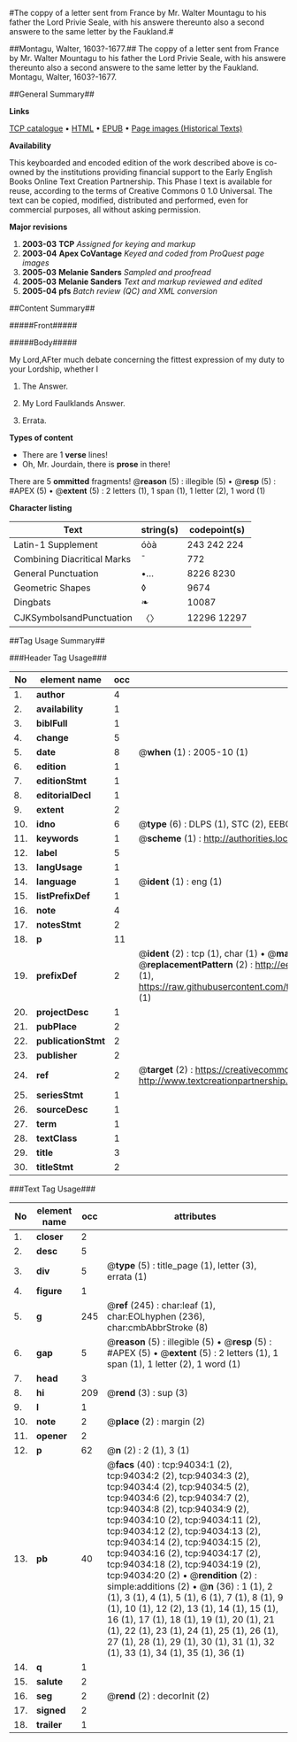 #The coppy of a letter sent from France by Mr. Walter Mountagu to his father the Lord Privie Seale, with his answere thereunto also a second answere to the same letter by the Faukland.#

##Montagu, Walter, 1603?-1677.##
The coppy of a letter sent from France by Mr. Walter Mountagu to his father the Lord Privie Seale, with his answere thereunto also a second answere to the same letter by the Faukland.
Montagu, Walter, 1603?-1677.

##General Summary##

**Links**

[TCP catalogue](http://www.ota.ox.ac.uk/tcp/)  • 
[HTML](http://tei.it.ox.ac.uk/tcp/Texts-HTML/free/A51/A51177.html)  • 
[EPUB](http://tei.it.ox.ac.uk/tcp/Texts-EPUB/free/A51/A51177.epub) • 
[Page images (Historical Texts)](https://data.historicaltexts.jisc.ac.uk/view?pubId=eebo-12798826e&pageId=eebo-12798826e-94034-1)

**Availability**

This keyboarded and encoded edition of the
	       work described above is co-owned by the institutions
	       providing financial support to the Early English Books
	       Online Text Creation Partnership. This Phase I text is
	       available for reuse, according to the terms of Creative
	       Commons 0 1.0 Universal. The text can be copied,
	       modified, distributed and performed, even for
	       commercial purposes, all without asking permission.

**Major revisions**

1. __2003-03__ __TCP__ *Assigned for keying and markup*
1. __2003-04__ __Apex CoVantage__ *Keyed and coded from ProQuest page images*
1. __2005-03__ __Melanie Sanders__ *Sampled and proofread*
1. __2005-03__ __Melanie Sanders__ *Text and markup reviewed and edited*
1. __2005-04__ __pfs__ *Batch review (QC) and XML conversion*

##Content Summary##

#####Front#####

#####Body#####

My Lord,AFter much debate concerning the fittest expression of my duty to your Lordship, whether I 
1. The Answer.

1. My Lord Faulklands Answer.

1. Errata.

**Types of content**

  * There are 1 **verse** lines!
  * Oh, Mr. Jourdain, there is **prose** in there!

There are 5 **ommitted** fragments! 
 @__reason__ (5) : illegible (5)  •  @__resp__ (5) : #APEX (5)  •  @__extent__ (5) : 2 letters (1), 1 span (1), 1 letter (2), 1 word (1)

**Character listing**


|Text|string(s)|codepoint(s)|
|---|---|---|
|Latin-1 Supplement|óòà|243 242 224|
|Combining             Diacritical Marks|̄|772|
|General Punctuation|•…|8226 8230|
|Geometric Shapes|◊|9674|
|Dingbats|❧|10087|
|CJKSymbolsandPunctuation|〈〉|12296 12297|

##Tag Usage Summary##

###Header Tag Usage###

|No|element name|occ|attributes|
|---|---|---|---|
|1.|__author__|4||
|2.|__availability__|1||
|3.|__biblFull__|1||
|4.|__change__|5||
|5.|__date__|8| @__when__ (1) : 2005-10 (1)|
|6.|__edition__|1||
|7.|__editionStmt__|1||
|8.|__editorialDecl__|1||
|9.|__extent__|2||
|10.|__idno__|6| @__type__ (6) : DLPS (1), STC (2), EEBO-CITATION (1), OCLC (1), VID (1)|
|11.|__keywords__|1| @__scheme__ (1) : http://authorities.loc.gov/ (1)|
|12.|__label__|5||
|13.|__langUsage__|1||
|14.|__language__|1| @__ident__ (1) : eng (1)|
|15.|__listPrefixDef__|1||
|16.|__note__|4||
|17.|__notesStmt__|2||
|18.|__p__|11||
|19.|__prefixDef__|2| @__ident__ (2) : tcp (1), char (1)  •  @__matchPattern__ (2) : ([0-9\-]+):([0-9IVX]+) (1), (.+) (1)  •  @__replacementPattern__ (2) : http://eebo.chadwyck.com/downloadtiff?vid=$1&page=$2 (1), https://raw.githubusercontent.com/textcreationpartnership/Texts/master/tcpchars.xml#$1 (1)|
|20.|__projectDesc__|1||
|21.|__pubPlace__|2||
|22.|__publicationStmt__|2||
|23.|__publisher__|2||
|24.|__ref__|2| @__target__ (2) : https://creativecommons.org/publicdomain/zero/1.0/ (1), http://www.textcreationpartnership.org/docs/. (1)|
|25.|__seriesStmt__|1||
|26.|__sourceDesc__|1||
|27.|__term__|1||
|28.|__textClass__|1||
|29.|__title__|3||
|30.|__titleStmt__|2||


###Text Tag Usage###

|No|element name|occ|attributes|
|---|---|---|---|
|1.|__closer__|2||
|2.|__desc__|5||
|3.|__div__|5| @__type__ (5) : title_page (1), letter (3), errata (1)|
|4.|__figure__|1||
|5.|__g__|245| @__ref__ (245) : char:leaf (1), char:EOLhyphen (236), char:cmbAbbrStroke (8)|
|6.|__gap__|5| @__reason__ (5) : illegible (5)  •  @__resp__ (5) : #APEX (5)  •  @__extent__ (5) : 2 letters (1), 1 span (1), 1 letter (2), 1 word (1)|
|7.|__head__|3||
|8.|__hi__|209| @__rend__ (3) : sup (3)|
|9.|__l__|1||
|10.|__note__|2| @__place__ (2) : margin (2)|
|11.|__opener__|2||
|12.|__p__|62| @__n__ (2) : 2 (1), 3 (1)|
|13.|__pb__|40| @__facs__ (40) : tcp:94034:1 (2), tcp:94034:2 (2), tcp:94034:3 (2), tcp:94034:4 (2), tcp:94034:5 (2), tcp:94034:6 (2), tcp:94034:7 (2), tcp:94034:8 (2), tcp:94034:9 (2), tcp:94034:10 (2), tcp:94034:11 (2), tcp:94034:12 (2), tcp:94034:13 (2), tcp:94034:14 (2), tcp:94034:15 (2), tcp:94034:16 (2), tcp:94034:17 (2), tcp:94034:18 (2), tcp:94034:19 (2), tcp:94034:20 (2)  •  @__rendition__ (2) : simple:additions (2)  •  @__n__ (36) : 1 (1), 2 (1), 3 (1), 4 (1), 5 (1), 6 (1), 7 (1), 8 (1), 9 (1), 10 (1), 12 (2), 13 (1), 14 (1), 15 (1), 16 (1), 17 (1), 18 (1), 19 (1), 20 (1), 21 (1), 22 (1), 23 (1), 24 (1), 25 (1), 26 (1), 27 (1), 28 (1), 29 (1), 30 (1), 31 (1), 32 (1), 33 (1), 34 (1), 35 (1), 36 (1)|
|14.|__q__|1||
|15.|__salute__|2||
|16.|__seg__|2| @__rend__ (2) : decorInit (2)|
|17.|__signed__|2||
|18.|__trailer__|1||
